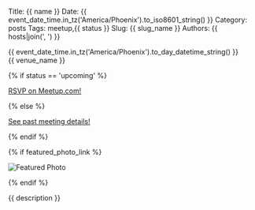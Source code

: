 Title: {{ name }}
Date: {{ event_date_time.in_tz('America/Phoenix').to_iso8601_string() }}
Category: posts
Tags: meetup,{{ status }}
Slug: {{ slug_name }}
Authors: {{ hosts|join(', ') }}

<div class="meetup-time">
<i class="far fa-clock"></i> {{ event_date_time.in_tz('America/Phoenix').to_day_datetime_string() }}
</div>

<div class="meetup-venue">
<i class="fas fa-map-marked-alt"></i> {{ venue_name }}
</div>

{% if status == 'upcoming' %}

<div class="meetup-button">
<i class="fab fa-meetup"></i> <a href="{{meetup_link}}">RSVP on Meetup.com! <i class="fas fa-external-link-alt"></i></a>
</div>

{% else %}

<i class="fab fa-meetup"></i> <a href="{{meetup_link}}">See past meeting details!</a>

{% endif %}

{% if featured_photo_link %}

![Featured Photo]({{featured_photo_link}})

{% endif %}

{{ description }}
